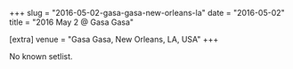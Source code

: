 +++
slug = "2016-05-02-gasa-gasa-new-orleans-la"
date = "2016-05-02"
title = "2016 May 2 @ Gasa Gasa"

[extra]
venue = "Gasa Gasa, New Orleans, LA, USA"
+++

No known setlist.
